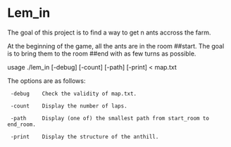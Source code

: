 # Lem_in

The goal of this project is to find a way to get n ants accross the farm.

At the beginning of the game, all the ants are in the room ##start. The goal is
to bring them to the room ##end with as few turns as possible.

usage ./lem_in [-debug] [-count] [-path] [-print] < map.txt

The options are as follows:

     -debug    Check the validity of map.txt.
     
     -count    Display the number of laps.
     
     -path     Display (one of) the smallest path from start_room to end_room.
     
     -print    Display the structure of the anthill.
